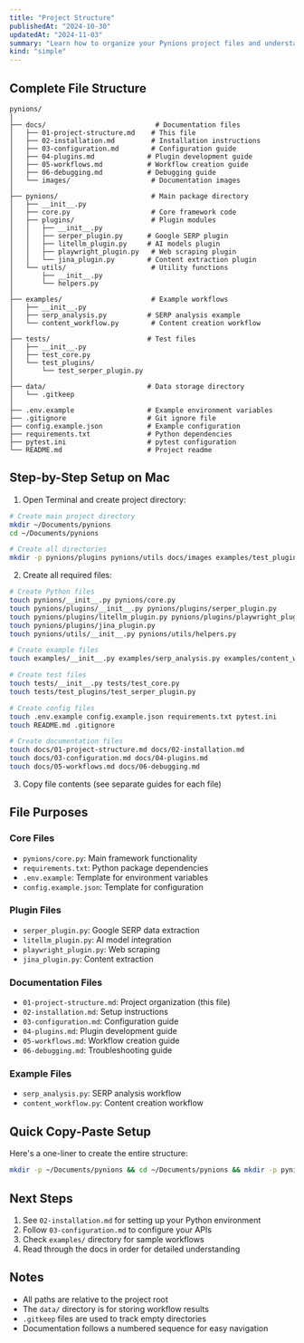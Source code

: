 ```yaml
---
title: "Project Structure"
publishedAt: "2024-10-30"
updatedAt: "2024-11-03"
summary: "Learn how to organize your Pynions project files and understand the recommended project structure for building local marketing automation workflows."
kind: "simple"
---
```


## Complete File Structure
```
pynions/
│
├── docs/                           # Documentation files
│   ├── 01-project-structure.md    # This file
│   ├── 02-installation.md         # Installation instructions
│   ├── 03-configuration.md        # Configuration guide
│   ├── 04-plugins.md             # Plugin development guide
│   ├── 05-workflows.md           # Workflow creation guide
│   ├── 06-debugging.md           # Debugging guide
│   └── images/                    # Documentation images
│
├── pynions/                       # Main package directory
│   ├── __init__.py
│   ├── core.py                    # Core framework code
│   ├── plugins/                   # Plugin modules
│   │   ├── __init__.py
│   │   ├── serper_plugin.py      # Google SERP plugin
│   │   ├── litellm_plugin.py     # AI models plugin
│   │   ├── playwright_plugin.py   # Web scraping plugin
│   │   └── jina_plugin.py        # Content extraction plugin
│   └── utils/                     # Utility functions
│       ├── __init__.py
│       └── helpers.py
│
├── examples/                      # Example workflows
│   ├── __init__.py
│   ├── serp_analysis.py          # SERP analysis example
│   └── content_workflow.py        # Content creation workflow
│
├── tests/                        # Test files
│   ├── __init__.py
│   ├── test_core.py
│   └── test_plugins/
│       └── test_serper_plugin.py
│
├── data/                         # Data storage directory
│   └── .gitkeep
│
├── .env.example                  # Example environment variables
├── .gitignore                    # Git ignore file
├── config.example.json           # Example configuration
├── requirements.txt              # Python dependencies
├── pytest.ini                    # pytest configuration
└── README.md                     # Project readme
```

## Step-by-Step Setup on Mac

1. Open Terminal and create project directory:
```bash
# Create main project directory
mkdir ~/Documents/pynions
cd ~/Documents/pynions

# Create all directories
mkdir -p pynions/plugins pynions/utils docs/images examples/test_plugins tests/test_plugins data
```

2. Create all required files:
```bash
# Create Python files
touch pynions/__init__.py pynions/core.py
touch pynions/plugins/__init__.py pynions/plugins/serper_plugin.py
touch pynions/plugins/litellm_plugin.py pynions/plugins/playwright_plugin.py
touch pynions/plugins/jina_plugin.py
touch pynions/utils/__init__.py pynions/utils/helpers.py

# Create example files
touch examples/__init__.py examples/serp_analysis.py examples/content_workflow.py

# Create test files
touch tests/__init__.py tests/test_core.py
touch tests/test_plugins/test_serper_plugin.py

# Create config files
touch .env.example config.example.json requirements.txt pytest.ini
touch README.md .gitignore

# Create documentation files
touch docs/01-project-structure.md docs/02-installation.md
touch docs/03-configuration.md docs/04-plugins.md
touch docs/05-workflows.md docs/06-debugging.md
```

3. Copy file contents (see separate guides for each file)

## File Purposes

### Core Files
- `pynions/core.py`: Main framework functionality
- `requirements.txt`: Python package dependencies
- `.env.example`: Template for environment variables
- `config.example.json`: Template for configuration

### Plugin Files
- `serper_plugin.py`: Google SERP data extraction
- `litellm_plugin.py`: AI model integration
- `playwright_plugin.py`: Web scraping
- `jina_plugin.py`: Content extraction

### Documentation Files
- `01-project-structure.md`: Project organization (this file)
- `02-installation.md`: Setup instructions
- `03-configuration.md`: Configuration guide
- `04-plugins.md`: Plugin development guide
- `05-workflows.md`: Workflow creation guide
- `06-debugging.md`: Troubleshooting guide

### Example Files
- `serp_analysis.py`: SERP analysis workflow
- `content_workflow.py`: Content creation workflow

## Quick Copy-Paste Setup

Here's a one-liner to create the entire structure:
```bash
mkdir -p ~/Documents/pynions && cd ~/Documents/pynions && mkdir -p pynions/plugins pynions/utils docs/images examples tests/test_plugins data && touch pynions/__init__.py pynions/core.py pynions/plugins/__init__.py pynions/plugins/{serper,litellm,playwright,jina}_plugin.py pynions/utils/__init__.py pynions/utils/helpers.py examples/__init__.py examples/{serp_analysis,content_workflow}.py tests/__init__.py tests/test_core.py tests/test_plugins/test_serper_plugin.py .env.example config.example.json requirements.txt pytest.ini README.md .gitignore docs/{01-project-structure,02-installation,03-configuration,04-plugins,05-workflows,06-debugging}.md
```

## Next Steps

1. See `02-installation.md` for setting up your Python environment
2. Follow `03-configuration.md` to configure your APIs
3. Check `examples/` directory for sample workflows
4. Read through the docs in order for detailed understanding

## Notes

- All paths are relative to the project root
- The `data/` directory is for storing workflow results
- `.gitkeep` files are used to track empty directories
- Documentation follows a numbered sequence for easy navigation
